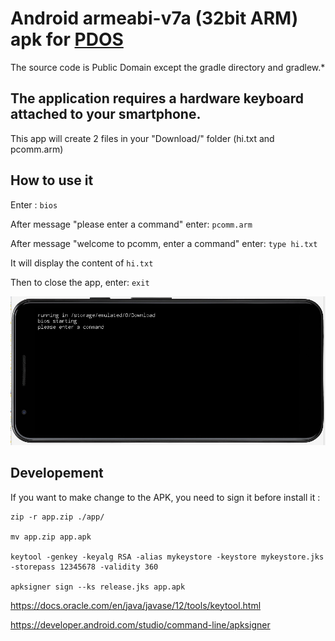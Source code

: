
# Android armeabi-v7a (32bit ARM) apk for [PDOS](https://pdos.org)

The source code is Public Domain except the gradle directory and gradlew.*

## The application requires a hardware keyboard attached to your smartphone.

This app will create 2 files in your "Download/" folder (hi.txt and pcomm.arm)

## How to use it

Enter : ``bios``

After message "please enter a command" enter: ``pcomm.arm``

After message "welcome to pcomm, enter a command" enter: ``type hi.txt``

It will display the content of ``hi.txt``

Then to close the app, enter: ``exit``


![screen](doc/screen.jpg)


## Developement

If you want to make change to the APK, you need to sign it before install it :
```
zip -r app.zip ./app/
 
mv app.zip app.apk

keytool -genkey -keyalg RSA -alias mykeystore -keystore mykeystore.jks -storepass 12345678 -validity 360

apksigner sign --ks release.jks app.apk

```

https://docs.oracle.com/en/java/javase/12/tools/keytool.html

https://developer.android.com/studio/command-line/apksigner


